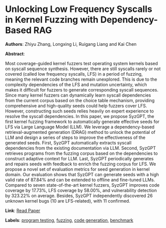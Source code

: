 # Unlocking Low Frequency Syscalls in Kernel Fuzzing with Dependency-Based RAG

**Authors**: Zhiyu Zhang, Longxing Li, Ruigang Liang and Kai Chen

**Abstract**:

Most coverage-guided kernel fuzzers test operating system kernels based on syscall sequence synthesis. However, there are still syscalls rarely or not covered (called low frequency syscalls, LFS) in a period of fuzzing, meaning the relevant code branches remain unexplored. This is due to the complexity dependencies of the LFS and mutation uncertainty, which makes it difficult for fuzzers to generate corresponding syscall sequences. Since many kernel fuzzers can dynamically learn syscall dependencies from the current corpus based on the choice table mechanism, providing comprehensive and high-quality seeds could help fuzzers cover LFS. However, constructing such seeds relies heavily on expert experience to resolve the syscall dependencies. In this paper, we propose SyzGPT, the first kernel fuzzing framework to automatically generate effective seeds for LFS via Large Language Model (LLM). We leverage a dependency-based retrieval-augmented generation (DRAG) method to unlock the potential of LLM and design a series of steps to improve the effectiveness of the generated seeds. First, SyzGPT automatically extracts syscall dependencies from the existing documentation via LLM. Second, SyzGPT retrieves programs from the fuzzing corpus based on the dependencies to construct adaptive context for LLM. Last, SyzGPT periodically generates and repairs seeds with feedback to enrich the fuzzing corpus for LFS. We propose a novel set of evaluation metrics for seed generation in kernel domain. Our evaluation shows that SyzGPT can generate seeds with a high valid rate of 87.84% and can be extended to offline and fine-tuned LLMs. Compared to seven state-of-the-art kernel fuzzers, SyzGPT improves code coverage by 17.73%, LFS coverage by 58.00%, and vulnerability detection by 323.22% on average. Besides, SyzGPT independently discovered 26 unknown kernel bugs (10 are LFS-related), with 11 confirmed.

**Link**: [Read Paper](https://dl.acm.org/doi/pdf/10.1145/3728913)

**Labels**: [program testing](../../labels/program_testing.md), [fuzzing](../../labels/fuzzing.md), [code generation](../../labels/code_generation.md), [benchmark](../../labels/benchmark.md)
